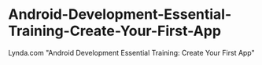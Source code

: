 # Android-Development-Essential-Training-Create-Your-First-App
Lynda.com "Android Development Essential Training: Create Your First App"
